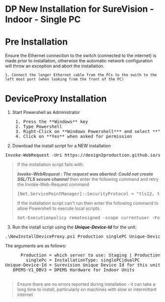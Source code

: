 # DP New Installation for SureVision - Indoor - Single PC

# Pre Installation
Ensure the Ethernet connection to the switch (connected to the internet) is made prior to installation, otherwise the automatic network configuration will throw an exception and abort the installation.

    1. Connect the longer Ethernet cable from the PCs to the swith to the left most port (when looking from the front of the PC)

# DeviceProxy Installation

1. Start Powershell as Administrator
<pre>
    1. Press the **Windows** key
    2. Type Powershell
    3. Right-Click on **Windows Powershell*** and select **"Run As Administrator"**
    4. Click on **Yes** when asked for permission
</pre>

2. Download the install script for a NEW installation
<pre>
Invoke-WebRequest -Uri https://design2production.github.io/scoop/NewInstallDeviceProxy.ps1 -OutFile NewInstallDeviceProxy.ps1
</pre>

> If the installation script fails with:
>
> ***Invoke-WebRequest : The request was aborted: Could not create SSL/TLS secure channel***
> then enter the following command and retry the Invoke-Web-Request command
> <pre>
> [Net.ServicePointManager]::SecurityProtocol = "tls12, tls11, tls"
> </pre>
> If the installation script can't run then enter the following command to allow Powershell to execute local scripts.
> <pre>
> Set-Executionpolicy remotesigned -scope currentuser -Force 
> </pre>

3. Run the install script using the ***Unique-Device-Id*** for the unit:

<pre>.\NewInstallDeviceProxy.ps1 Production singlePC Unique-Device-Id DPEMS-V1_DBV3</pre>

The arguments are as follows:
<pre>
      Production = which server to use: Staging | Production
        singlePc = InstallationType: singlePC|dualPC
Unique-Device-Id = Surevision Unique Device Id for this unit
   DPEMS-V1_DBV3 = DPEMS Hardware for Indoor Units
        </pre>

> Ensure there are no errors reported during installation - it can take a long time to install, particularly on machines with slow or intermittant internet
